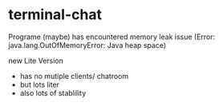 # terminal-chat
Programe (maybe) has encountered memory leak issue (Error: java.lang.OutOfMemoryError: Java heap space)

new Lite Version
- has no mutiple clients/ chatroom
- but lots liter
- also lots of stablility
